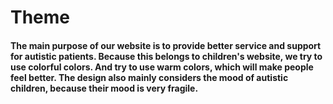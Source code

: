 <h1>Theme</h1>

<h4>The main purpose of our website is to provide better service and support for autistic patients. Because this belongs to children's website, we try to use colorful colors. And try to use warm colors, which will make people feel better. The design also mainly considers the mood of autistic children, because their mood is very fragile.</h4>

